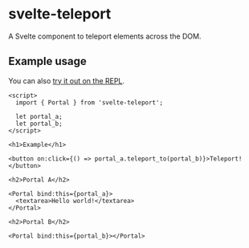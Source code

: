# svelte-teleport

A Svelte component to teleport elements across the DOM.

## Example usage

You can also [try it out on the REPL](https://svelte.dev/repl/76df852a8ae748ed95b91ed1cf683a3c?version=3.28.0).

```svelte
<script>
  import { Portal } from 'svelte-teleport';

  let portal_a;
  let portal_b;
</script>

<h1>Example</h1>

<button on:click={() => portal_a.teleport_to(portal_b)}>Teleport!</button>

<h2>Portal A</h2>

<Portal bind:this={portal_a}>
  <textarea>Hello world!</textarea>
</Portal>

<h2>Portal B</h2>

<Portal bind:this={portal_b}></Portal>
```
